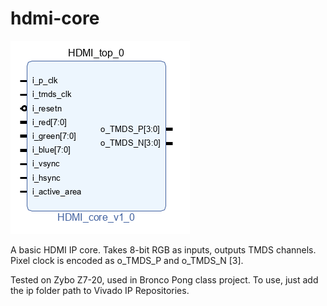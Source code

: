 # hdmi-core
![HDMI IP](docs/top.png)

A basic HDMI IP core. Takes 8-bit RGB as inputs, outputs TMDS channels. Pixel clock is encoded as o_TMDS_P and o_TMDS_N [3]. 

Tested on Zybo Z7-20, used in Bronco Pong class project. To use, just add the ip folder path to Vivado IP Repositories.